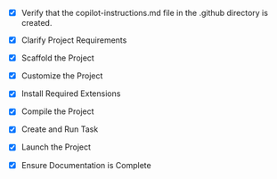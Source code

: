 <!-- Use this file to provide workspace-specific custom instructions to Copilot. -->
- [x] Verify that the copilot-instructions.md file in the .github directory is created.

- [x] Clarify Project Requirements
	<!-- Project: React Next.js frontend recreation with modern design and interactive features -->

- [x] Scaffold the Project
	<!-- Next.js project created with TypeScript, Tailwind CSS, ESLint and App Router -->

- [x] Customize the Project
	<!-- Created all components: Header, Hero, Features, Projects, Contact, Footer with modern design -->

- [x] Install Required Extensions
	<!-- No specific extensions required -->

- [x] Compile the Project
	<!-- Project compiled successfully with minor warnings fixed -->

- [x] Create and Run Task
	<!-- Development server task created and running on http://localhost:3000 -->

- [x] Launch the Project
	<!-- Project is running and accessible at http://localhost:3000 -->

- [x] Ensure Documentation is Complete
	<!-- README.md updated with comprehensive project documentation -->
